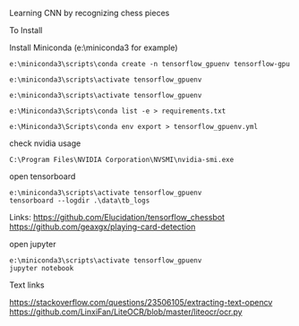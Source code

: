 Learning CNN by recognizing chess pieces


To Install

Install Miniconda (e:\miniconda3 for example)

```
e:\miniconda3\scripts\conda create -n tensorflow_gpuenv tensorflow-gpu

e:\miniconda3\scripts\activate tensorflow_gpuenv
```

```
e:\miniconda3\scripts\activate tensorflow_gpuenv

e:\Miniconda3\Scripts\conda list -e > requirements.txt

e:\Miniconda3\Scripts\conda env export > tensorflow_gpuenv.yml
```

check nvidia usage
```
C:\Program Files\NVIDIA Corporation\NVSMI\nvidia-smi.exe
```

open tensorboard
```
e:\miniconda3\scripts\activate tensorflow_gpuenv
tensorboard --logdir .\data\tb_logs
```


Links: https://github.com/Elucidation/tensorflow_chessbot
https://github.com/geaxgx/playing-card-detection

open jupyter
```
e:\miniconda3\scripts\activate tensorflow_gpuenv
jupyter notebook
```

Text links

https://stackoverflow.com/questions/23506105/extracting-text-opencv
https://github.com/LinxiFan/LiteOCR/blob/master/liteocr/ocr.py